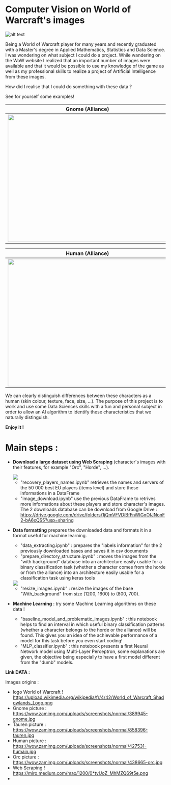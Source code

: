 # Computer Vision on World of Warcraft's images

![alt text](https://upload.wikimedia.org/wikipedia/fr/4/42/World_of_Warcraft_Shadowlands_Logo.png)

Being a World of Warcraft player for many years and recently graduated with a Master's degree in Applied Mathematics, Statistics and Data Science. I was wondering on what subject I could do a project. 
While wandering on the WoW website I realized that an important number of images were available and that it would be possible to use my knowledge of the game as well as my professional skills to realize a project of Artificial Intelligence from these images.

How did I realise that I could do something with these data ? 

See for yourself some examples!



Gnome (Alliance)             |  Tauren (Horde)
:-------------------------:|:-------------------------:
<img src="https://wow.zamimg.com/uploads/screenshots/normal/389945-gnome.jpg" width="500" height="400">  |  <img src="https://wow.zamimg.com/uploads/screenshots/normal/858396-tauren.jpg" width="500" height="400"> 

Human (Alliance)             |   Orc (Horde)
:-------------------------:|:-------------------------:
<img src="https://wow.zamimg.com/uploads/screenshots/normal/427531-humain.jpg" width="500" height="400"> | <img src="https://wow.zamimg.com/uploads/screenshots/normal/438665-orc.jpg" width="500" height="400">

We can clearly distinguish differences between these characters as a human (skin colour, texture, face, size, ...). The purpose of this project is to work and use some Data Sciences skills with a fun and personal subject in order to allow an AI algorithm to identify these characteristics that we naturally distinguish.

**Enjoy it !**

 # Main steps :
 - **Download a large dataset using Web Scraping** (character's images with their features, for example "Orc", "Horde", ...). 
 
    <img src="https://miro.medium.com/max/1200/0*tvUoZ_MhMZQ69t5e.png">
    
    - "recovery_players_names.ipynb" retrieves the names and servers of the 50 000 best EU players (items level) and store these informations in a DataFrame
    - "image_download.ipynb" use the previous DataFrame to retrives more informations about these players and store character's images.
       The 2 downloads database can be download from Google Drive : https://drive.google.com/drive/folders/1jQmVFVDiBfFnWIGnOfJNonF2-bA6xQS5?usp=sharing

 - **Data formatting** prepares the downloaded data and formats it in a format useful for machine learning.    
    - "data_extracting.ipynb" : prepares the "labels information" for the 2 previously downloaded bases and saves it in csv documents
    - "prepare_directory_structure.ipynb" : moves the images from the "with background" database into an architecture easily usable for a binary classification task (whether a character comes from the horde or from the alliance) into an architecture easily usable for a classification task using keras tools
    
    <img src="https://scontent-mrs2-2.xx.fbcdn.net/v/t1.15752-9/130465760_2792962437619996_1499920078488726211_n.png?_nc_cat=108&ccb=2&_nc_sid=ae9488&_nc_ohc=_ixeKiaQ4PEAX8PI8fk&_nc_ht=scontent-mrs2-2.xx&oh=668efa5fd9223638089f5461438f7b2a&oe=5FF5B297">
   
   - "resize_images.ipynb" : resize the images of the base "With_background" from size (1200, 1600) to (800, 700).
   
   
 - **Machine Learning** : try some Machine Learning algorithms on these data !
    - "baseline_model_and_problematic_images.ipynb" : this notebook helps to find an interval in which useful binary classification patterns (whether a character belongs to the horde or the alliance) will be found. This gives you an idea of the achievable performance of a model for this task before you even start coding!
    - "MLP_classifier.ipynb" : this notebook presents a first Neural Network model using Multi-Layer Perceptron, some explanations are given, the objective being especially to have a first model different from the "dumb" models.
    
      





**Link DATA :** 

Images origins :
 - logo World of Warcraft ! https://upload.wikimedia.org/wikipedia/fr/4/42/World_of_Warcraft_Shadowlands_Logo.png
 - Gnome picture : https://wow.zamimg.com/uploads/screenshots/normal/389945-gnome.jpg
 - Tauren picture : https://wow.zamimg.com/uploads/screenshots/normal/858396-tauren.jpg
 - Human picture : https://wow.zamimg.com/uploads/screenshots/normal/427531-humain.jpg
 - Orc picture : https://wow.zamimg.com/uploads/screenshots/normal/438665-orc.jpg
 - Web Scraping ! https://miro.medium.com/max/1200/0*tvUoZ_MhMZQ69t5e.png
 - 
 
